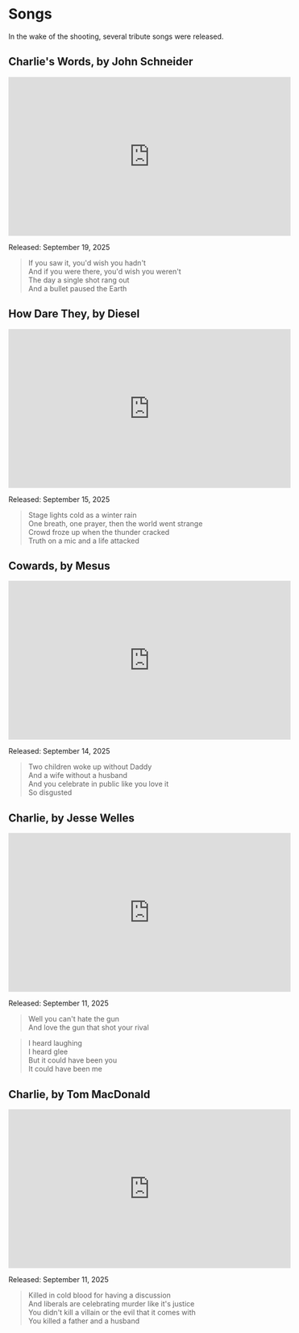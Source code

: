 # Songs

In the wake of the shooting, several tribute songs were released.

## Charlie's Words, by John Schneider

<iframe frameborder="0" width="560" height="315" src="https://www.youtube.com/embed/Tla80FkdxAs?disablekb=1&start=80&end=100" allow="fullscreen"></iframe>

Released: September 19, 2025

> If you saw it, you'd wish you hadn't  
> And if you were there, you'd wish you weren't  
> The day a single shot rang out  
> And a bullet paused the Earth

## How Dare They, by Diesel

<iframe frameborder="0" width="560" height="315" src="https://www.youtube.com/embed/YcyKR0SzCtA?disablekb=1&start=80&end=100" allow="fullscreen"></iframe>

Released: September 15, 2025

> Stage lights cold as a winter rain  
> One breath, one prayer, then the world went strange  
> Crowd froze up when the thunder cracked  
> Truth on a mic and a life attacked

## Cowards, by Mesus

<iframe frameborder="0" width="560" height="315" src="https://www.youtube.com/embed/YYDI9LZ4vx4?disablekb=1&start=80&end=100" allow="fullscreen"></iframe>

Released: September 14, 2025

> Two children woke up without Daddy  
> And a wife without a husband  
> And you celebrate in public like you love it  
> So disgusted

## Charlie, by Jesse Welles

<iframe frameborder="0" width="560" height="315" src="https://www.youtube.com/embed/UCBkt5Nt1wo?disablekb=1&start=80&end=100" allow="fullscreen"></iframe>

Released: September 11, 2025

> Well you can't hate the gun  
> And love the gun that shot your rival

> I heard laughing  
> I heard glee  
> But it could have been you  
> It could have been me

## Charlie, by Tom MacDonald

<iframe frameborder="0" width="560" height="315" src="https://www.youtube.com/embed/q8SbeHhNR9k?disablekb=1&start=80&end=100" allow="fullscreen"></iframe>

Released: September 11, 2025

> Killed in cold blood for having a discussion  
> And liberals are celebrating murder like it's justice  
> You didn't kill a villain or the evil that it comes with  
> You killed a father and a husband

